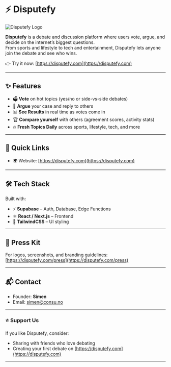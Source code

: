 # ⚡ Disputefy

![Disputefy Logo](https://disputefy.com/logo_header.png) <!-- replace with actual logo path -->

**Disputefy** is a debate and discussion platform where users vote, argue, and decide on the internet’s biggest questions.  
From sports and lifestyle to tech and entertainment, Disputefy lets anyone join the debate and see who wins.

👉 Try it now: [https://disputefy.com](https://disputefy.com)

---

## ✨ Features
- 🗳️ **Vote** on hot topics (yes/no or side-vs-side debates)  
- 💬 **Argue** your case and reply to others  
- 📊 **See Results** in real time as votes come in  
- 🏆 **Compare yourself** with others (agreement scores, activity stats)  
- 🔥 **Fresh Topics Daily** across sports, lifestyle, tech, and more  

---

## 🚀 Quick Links
- 🌍 Website: [https://disputefy.com](https://disputefy.com)  

---

## 🛠️ Tech Stack
Built with:  
- ⚡ **Supabase** – Auth, Database, Edge Functions  
- ⚛️ **React / Next.js** – Frontend  
- 🎨 **TailwindCSS** – UI styling 

---

## 📢 Press Kit
For logos, screenshots, and branding guidelines:  
[https://disputefy.com/press](https://disputefy.com/press) <!-- create a simple page or Notion -->

---

## 📬 Contact
- Founder: **Simen**  
- Email: [simen@consu.no](mailto:simen@consu.no)  

---

### ⭐ Support Us
If you like Disputefy, consider:
- Sharing with friends who love debating  
- Creating your first debate on [https://disputefy.com](https://disputefy.com)  

---
